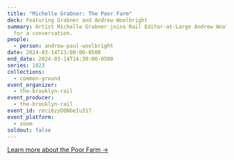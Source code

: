 ```yaml
---
title: "Michelle Grabner: The Poor Farm"
deck: Featuring Grabner and Andrew Woolbright
summary: Artist Michelle Grabner joins Rail Editor-at-Large Andrew Woolbright
  for a conversation.
people:
  - person: andrew-paul-woolbright
date: 2024-03-14T13:00:00-0500
end_date: 2024-03-14T14:30:00-0500
series: 1023
collections:
  - common-ground
event_organizer:
  - the-brooklyn-rail
event_producer:
  - the-brooklyn-rail
event_id: reci6zyDQNbeIu317
event_platform:
  - zoom
soldout: false
---
```

[L﻿earn more about the Poor Farm →](https://poorfarmexperiment.org/)